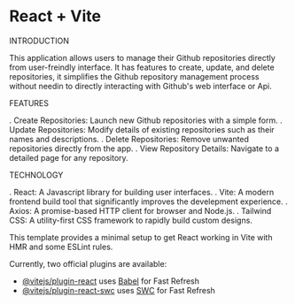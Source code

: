 # React + Vite

INTRODUCTION

This application allows users to manage their Github repositories directly from user-freindly interface. It has features to create, update, and delete repositories, it simplifies the Github repository management process without needin to directly interacting with Github's web interface or Api.


FEATURES

. Create Repositories: Launch new Github repositories with a simple form.
. Update Repositories: Modify details of existing repositories such as their names and descriptions.
. Delete Repositories: Remove unwanted repositories directly from the app.
. View Repository Details: Navigate to a detailed page for any repository.


TECHNOLOGY

. React: A Javascript library for building user interfaces.
. Vite: A modern frontend build tool that significantly improves the develepment experience.
. Axios: A promise-based HTTP client for browser and Node.js.
. Tailwind CSS: A utility-first CSS framework to rapidly build custom designs.



This template provides a minimal setup to get React working in Vite with HMR and some ESLint rules.

Currently, two official plugins are available:

- [@vitejs/plugin-react](https://github.com/vitejs/vite-plugin-react/blob/main/packages/plugin-react/README.md) uses [Babel](https://babeljs.io/) for Fast Refresh
- [@vitejs/plugin-react-swc](https://github.com/vitejs/vite-plugin-react-swc) uses [SWC](https://swc.rs/) for Fast Refresh

